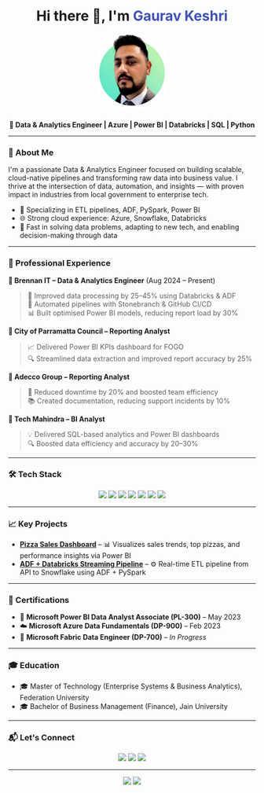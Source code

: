
<h1 align="center">Hi there 👋, I'm <span style="color:#3f51b5;">Gaurav Keshri</span></h1>

<p align="center">
  <img src="https://raw.githubusercontent.com/grv-keshri/grv-keshri/main/gaurav.png" width="160" alt="Gaurav Keshri" style="border-radius: 50%;" />
</p>

<p align="center">
  <b>🚀 Data & Analytics Engineer | Azure | Power BI | Databricks | SQL | Python</b>
</p>

---

### 🧠 About Me

I'm a passionate Data & Analytics Engineer focused on building scalable, cloud-native pipelines and transforming raw data into business value. I thrive at the intersection of data, automation, and insights — with proven impact in industries from local government to enterprise tech.

- 🔧 Specializing in ETL pipelines, ADF, PySpark, Power BI
- 🌐 Strong cloud experience: Azure, Snowflake, Databricks
- 🧪 Fast in solving data problems, adapting to new tech, and enabling decision-making through data

---

### 💼 Professional Experience

**🔹 Brennan IT – Data & Analytics Engineer** (Aug 2024 – Present)  
> 🚀 Improved data processing by 25–45% using Databricks & ADF  
> 🧩 Automated pipelines with Stonebranch & GitHub CI/CD  
> 📊 Built optimised Power BI models, reducing report load by 30%

**🔹 City of Parramatta Council – Reporting Analyst**  
> 📈 Delivered Power BI KPIs dashboard for FOGO  
> 🔍 Streamlined data extraction and improved report accuracy by 25%

**🔹 Adecco Group – Reporting Analyst**  
> 🧠 Reduced downtime by 20% and boosted team efficiency  
> 📚 Created documentation, reducing support incidents by 10%

**🔹 Tech Mahindra – BI Analyst**  
> 💡 Delivered SQL-based analytics and Power BI dashboards  
> 🔍 Boosted data efficiency and accuracy by 20–30%

---

### 🛠️ Tech Stack

<p align="center">
  <img src="https://img.shields.io/badge/Azure-0078D4?style=for-the-badge&logo=microsoftazure&logoColor=white"/>
  <img src="https://img.shields.io/badge/Databricks-E54C20?style=for-the-badge&logo=databricks&logoColor=white"/>
  <img src="https://img.shields.io/badge/Snowflake-29B5E8?style=for-the-badge&logo=snowflake&logoColor=white"/>
  <img src="https://img.shields.io/badge/PowerBI-F2C811?style=for-the-badge&logo=powerbi&logoColor=black"/>
  <img src="https://img.shields.io/badge/PySpark-FC9D03?style=for-the-badge&logo=apache-spark&logoColor=white"/>
  <img src="https://img.shields.io/badge/SQL-3776AB?style=for-the-badge&logo=mysql&logoColor=white"/>
  <img src="https://img.shields.io/badge/Python-3670A0?style=for-the-badge&logo=python&logoColor=white"/>
</p>

---

### 📈 Key Projects

- **[Pizza Sales Dashboard](https://github.com/gauravkeshri/pizza-sales-powerbi)** – 📊 Visualizes sales trends, top pizzas, and performance insights via Power BI  
- **[ADF + Databricks Streaming Pipeline](https://github.com/gauravkeshri/adf-databricks-streaming)** – ⚙️ Real-time ETL pipeline from API to Snowflake using ADF + PySpark 

---
        
### 📜 Certifications

- 🧾 **Microsoft Power BI Data Analyst Associate (PL-300)** – May 2023  
- ☁️ **Microsoft Azure Data Fundamentals (DP-900)** – Feb 2023  
- 🔧 **Microsoft Fabric Data Engineer (DP-700)** – *In Progress*

---

### 🎓 Education

- 🎓 Master of Technology (Enterprise Systems & Business Analytics), Federation University  
- 🎓 Bachelor of Business Management (Finance), Jain University

---

### 📬 Let's Connect

<p align="center">
  <a href="mailto:gaurav.keshri@hotmail.com"><img src="https://img.shields.io/badge/Email-D14836?style=for-the-badge&logo=gmail&logoColor=white" /></a>
  <a href="https://www.linkedin.com/in/gkeshri/"><img src="https://img.shields.io/badge/LinkedIn-blue?style=for-the-badge&logo=linkedin&logoColor=white" /></a>
  <a href="https://github.com/grv-keshri"><img src="https://img.shields.io/badge/Portfolio-grey?style=for-the-badge&logo=github&logoColor=white" /></a>
</p>

---

<p align="center">
  <img src="https://github-readme-stats.vercel.app/api?username=grv-keshri&show_icons=true&theme=vue-dark" height="180"/>
  <img src="https://github-readme-stats.vercel.app/api/top-langs/?username=grv-keshri&layout=compact&theme=vue-dark" height="180"/>
</p>
